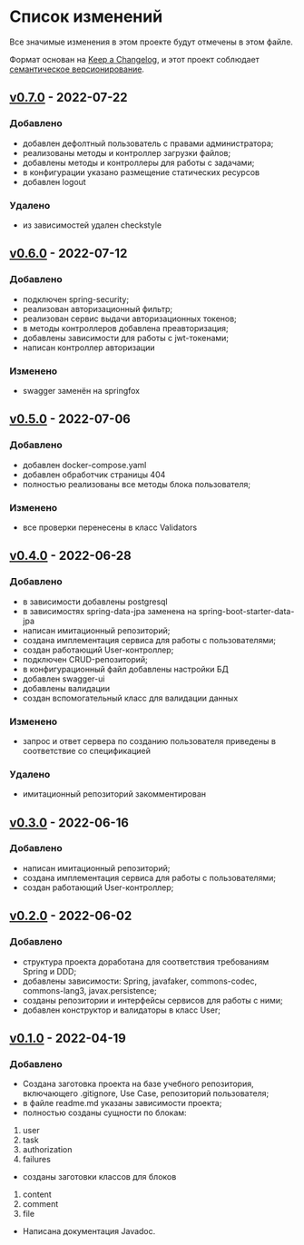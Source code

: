 # Список изменений

Все значимые изменения в этом проекте будут отмечены в этом файле.

Формат основан на [Keep a Changelog](https://keepachangelog.com/ru/1.0.0/),
и этот проект соблюдает [семантическое версионирование](https://semver.org/lang/ru/).

## [v0.7.0] - 2022-07-22

### Добавлено
- добавлен дефолтный пользователь с правами администратора;
- реализованы методы и контроллер загрузки файлов;
- добавлены методы и контроллеры для работы с задачами;
- в конфигурации указано размещение статических ресурсов
- добавлен logout

### Удалено
- из зависимостей удален checkstyle

## [v0.6.0] - 2022-07-12

### Добавлено
- подключен spring-security;
- реализован авторизационный фильтр;
- реализован сервис выдачи авторизационных токенов;
- в методы контроллеров добавлена преавторизация;
- добавлены зависимости для работы с jwt-токенами;
- написан контроллер авторизации

### Изменено
- swagger заменён на springfox

## [v0.5.0] - 2022-07-06

### Добавлено
- добавлен docker-compose.yaml
- добавлен обработчик страницы 404
- полностью реализованы все методы блока пользователя;

### Изменено
- все проверки перенесены в класс Validators

## [v0.4.0] - 2022-06-28

### Добавлено
- в зависимости добавлены postgresql
- в зависимостях spring-data-jpa заменена на spring-boot-starter-data-jpa 
- написан имитационный репозиторий;
- создана имплементация сервиса для работы с пользователями;
- создан работающий User-контроллер;
- подключен CRUD-репозиторий;
- в конфигурационный файл добавлены настройки БД
- добавлен swagger-ui
- добавлены валидации
- создан вспомогательный класс для валидации данных

### Изменено
- запрос и ответ сервера по созданию пользователя приведены в соответствие со спецификацией

### Удалено
- имитационный репозиторий закомментирован 


## [v0.3.0] - 2022-06-16

### Добавлено
- написан имитационный репозиторий;
- создана имплементация сервиса для работы с пользователями;
- создан работающий User-контроллер;

## [v0.2.0] - 2022-06-02

### Добавлено
- структура проекта доработана для соответствия требованиям Spring и DDD;
- добавлены зависимости: Spring, javafaker, commons-codec, commons-lang3, javax.persistence;
- созданы репозитории и интерфейсы сервисов для работы с ними;
- добавлен конструктор и валидаторы в класс User;

## [v0.1.0] - 2022-04-19

### Добавлено
- Создана заготовка проекта на базе учебного репозитория, включающего .gitignore, Use Case, 
репозиторий пользователя;
- в файле readme.md указаны зависимости проекта;
- полностью созданы сущности по блокам:
1. user
2. task
3. authorization
4. failures
- созданы заготовки классов для блоков
1. content
2. comment
3. file
- Написана документация Javadoc.

[v0.7.0]: https://gitlab.study.htc-cs.com/root/java/java-22-1/-/compare/ilya.voenkov-v0.6.0...ilya.voenkov-v0.7.0
[v0.6.0]: https://gitlab.study.htc-cs.com/root/java/java-22-1/-/compare/ilya.voenkov-v0.5.0...ilya.voenkov-v0.6.0
[v0.5.0]: https://gitlab.study.htc-cs.com/root/java/java-22-1/-/compare/ilya.voenkov-v0.4.0...ilya.voenkov-v0.5.0
[v0.4.0]: https://gitlab.study.htc-cs.com/root/java/java-22-1/-/compare/ilya.voenkov-v0.3.0...ilya.voenkov-v0.4.0
[v0.3.0]: https://gitlab.study.htc-cs.com/root/java/java-22-1/-/compare/ilya.voenkov-v0.2.0...ilya.voenkov-v0.3.0
[v0.2.0]: https://gitlab.study.htc-cs.com/root/java/java-22-1/-/compare/ilya.voenkov-v0.1.1...ilya.voenkov-v0.2.0
[v0.1.1]: https://gitlab.study.htc-cs.com/root/java/java-22-1/-/compare/ilya.voenkov-v0.1.0...ilya.voenkov-v0.1.1
[v0.1.0]: https://gitlab.study.htc-cs.com/root/java/java-22-1/-/compare/ilya.voenkov-v0.0.0...ilya.voenkov-v0.1.0 

